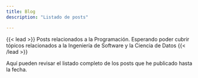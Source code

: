 ```yaml
---
title: Blog
description: "Listado de posts"

---
```


{{< lead >}}
Posts relacionados a la Programación. Esperando poder cubrir tópicos relacionados a la Ingeniería de Software y la Ciencia de Datos
{{< /lead >}}


Aquí pueden revisar el listado completo de los posts que he publicado hasta la fecha.




